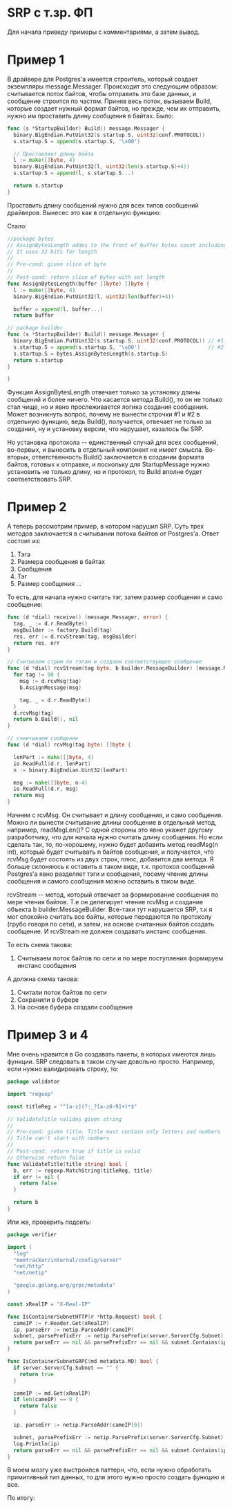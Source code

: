 # SRP с т.зр. ФП

Для начала приведу примеры с комментариями, а затем вывод.

# Пример 1

В драйвере для Postgres'a имеется строитель, который создает экземпляры message.Messager.
Происходит это следующим образом: считывается поток байтов, чтобы отправить это базе данных, и сообщение строится по частям.
Приняв весь поток, вызываем Build,  которые создает нужный формат байтов, но прежде, чем их отправить, нужно им проставить длину сообщения в байтах.
Было:
```go
func (s *StartupBuilder) Build() message.Messager {
  binary.BigEndian.PutUint32(s.startup.S, uint32(conf.PROTOCOL))
  s.startup.S = append(s.startup.S, '\x00')

  // Проставляет длину байта
  l := make([]byte, 4)
  binary.BigEndian.PutUint32(l, uint32(len(s.startup.S)+4))
  s.startup.S = append(l, s.startup.S...)

  return s.startup
}
```

Проставить длину сообщений нужно для всех типов сообщений драйверов. Вынесес это как в отдельную функцию:

Стало:
```go
//package bytes
// AssignBytesLength addes to the front of buffer bytes count including self
// It uses 32 bits for length
//
// Pre-cond: given slice of byte
//
// Post-cond: return slice of bytes with set length
func AssignBytesLength(buffer []byte) []byte {
  l := make([]byte, 4)
  binary.BigEndian.PutUint32(l, uint32(len(buffer)+4))

  buffer = append(l, buffer...)
  return buffer

// package builder
func (s *StartupBuilder) Build() message.Messager {
  binary.BigEndian.PutUint32(s.startup.S, uint32(conf.PROTOCOL)) // #1
  s.startup.S = append(s.startup.S, '\x00')                      // #2
  s.startup.S = bytes.AssignBytesLength(s.startup.S)
  return s.startup
}

}
```

Функция AssignBytesLength отвечает только за установку длины сообщений и более ничего.
Что касается метода Build(), то он не только стал чище, но и явно прослеживается логика создания сообщения.
Может возникнуть вопрос, почему не вынести строчки #1 и #2 в отдельную функцию, ведь Build(), получается,
отвечает не только за создания, ну и установку версии, что нарушает, казалось бы SRP.

Но установка протокола -- единственный случай для всех сообщений, во-первых, и выносить в отдельный компонент не имеет смысла.
Во-вторых, ответственность Build() заключается в создании формата байтов, готовых к отправке, и поскольку для StartupMessage нужно установить
 не только длину, но и протокол, то Build вполне будет соответствовать SRP.


# Пример 2

А теперь рассмотрим пример, в котором нарушил SRP.
Суть трех методов заключается в считывании потока байтов от Postgres'a.
Ответ состоит из:
1) Тэга
2) Размера сообщения в байтах
3) Сообщения
4) Тэг
5) Размер сообщения
...

То есть, для начала нужно считать тэг, затем размер сообщения и само сообщение:
```go
func (d *dial) receive() (message.Messager, error) {
  tag, _ := d.r.ReadByte()
  msgBuilder := factory.Build(tag)
  res, err := d.rcvStream(tag, msgBuilder)
  return res, err
}

// Считываем стрим по тэгам и создаем соответствующее сообщение
func (d *dial) rcvStream(tag byte, b builder.MessageBuilder) (message.Messager, error) {
  for tag != 90 {
    msg := d.rcvMsg(tag)
    b.AssignMessage(msg)

    tag, _ = d.r.ReadByte()
  }
  d.rcvMsg(tag)
  return b.Build(), nil
}

// счиитываем сообщение
func (d *dial) rcvMsg(tag byte) []byte {

  lenPart := make([]byte, 4)
  io.ReadFull(d.r, lenPart)
  n := binary.BigEndian.Uint32(lenPart)

  msg := make([]byte, n-4)
  io.ReadFull(d.r, msg)
  return msg
}
```

Начнем с rcvMsg. Он считывает и длину сообщения, и само сообщения. Можно ли вынести считывание длины сообщение в отдельный метод, например, readMsgLen()?
С одной стороны это явно укажет другому разработчику, что для начала нужно считать длину сообщения. Но если сделать так, то, по-хорошему, нужно
будет добавить метод readMsg(n int), который будет считывать n байтов сообщения, и получается, что rcvMsg будет состоять из двух строк, плюс,
добавится два метода.
Я больше склоняюсь к оставить в таком виде, т.к. протокол сообщений Postgres'a явно разделяет тэги и сообщения, посему чтение длины сообщения и самого сообщения
можно оставить в таком виде.

rcvStream -- метод, который отвечает за формирование сообщения по мере чтения байтов. Т.е он делегирует чтение rcvMsg и создание объекта b builder.MessageBuilder.
Все-таки тут нарушается SRP, т.к я мог спокойно считать все байты, которые передаются по протоколу (грубо говоря по сети), и затем, на основе считанных байтов 
создать сообщение. И rcvStream не должен создавать инстанс сообщения.


То есть  схема такова:
1) Считываем поток байтов по сети и по мере поступления формируем инстанс сообщения

А должна схема такова:
1) Считали поток байтов по сети
2) Сохранили в буфере
3) На основе буфера создали сообщение


# Пример 3 и 4

Мне очень нравится в Go создавать пакеты, в которых имеются лишь функции. 
SRP следовать в таком случае довольно просто. Например, если нужно валидировать строку, то:
```go
package validator

import "regexp"

const titleReg = "^[a-z](?:_?[a-z0-9]+)*$"

// ValidateTitle valides given string
//
// Pre-cond: given title. Title must contain only letters and numbers
// Title can't start with numbers
//
// Post-cond: return true if title is valid
// Otherwise return false
func ValidateTitle(title string) bool {
  b, err := regexp.MatchString(titleReg, title)
  if err != nil {
    return false
  }

  return b
}
```


Или же, проверить подсеть:
```go
package verifier

import (
  "log"
  "memtracker/internal/config/server"
  "net/http"
  "net/netip"

  "google.golang.org/grpc/metadata"
)

const xRealIP = "X-Real-IP"

func IsContainerSubnetHTTP(r *http.Request) bool {
  cameIP := r.Header.Get(xRealIP)
  ip, parseErr := netip.ParseAddr(cameIP)
  subnet, parsePrefixErr := netip.ParsePrefix(server.ServerCfg.Subnet)
  return parseErr == nil && parsePrefixErr == nil && subnet.Contains(ip)
}

func IsContainerSubnetGRPC(md metadata.MD) bool {
  if server.ServerCfg.Subnet == "" {
    return true
  }

  cameIP := md.Get(xRealIP)
  if len(cameIP) == 0 {
    return false
  }

  ip, parseErr := netip.ParseAddr(cameIP[0])

  subnet, parsePrefixErr := netip.ParsePrefix(server.ServerCfg.Subnet)
  log.Println(ip)
  return parseErr == nil && parsePrefixErr == nil && subnet.Contains(ip)
}
```

В моем мозгу уже выстроился паттерн, что, если нужно обработать примитивный тип данных, то для этого нужно просто создать функцию и все.

По итогу:
